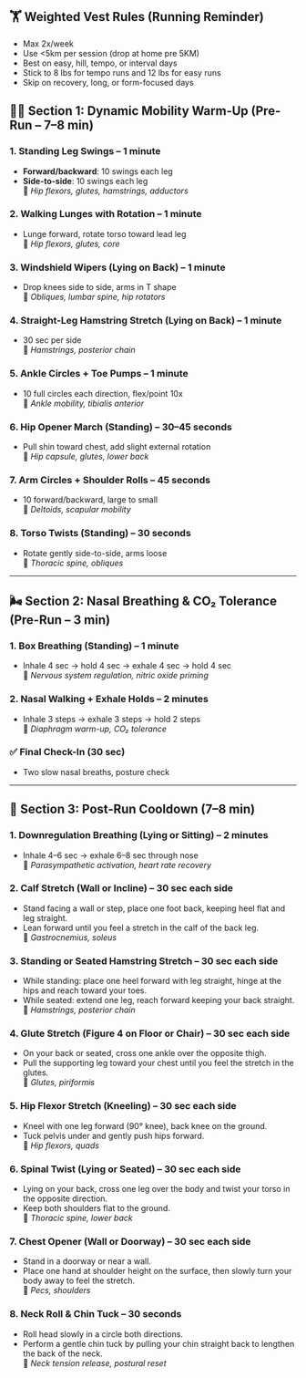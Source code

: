 ## 🏋️ Weighted Vest Rules (Running Reminder)
- Max 2x/week
- Use <5km per session (drop at home pre 5KM)
- Best on easy, hill, tempo, or interval days
- Stick to 8 lbs for tempo runs and 12 lbs for easy runs
- Skip on recovery, long, or form-focused days
## 🧍‍♂️ Section 1: Dynamic Mobility Warm-Up (Pre-Run – 7–8 min)

### 1. **Standing Leg Swings** – 1 minute
- **Forward/backward**: 10 swings each leg
- **Side-to-side**: 10 swings each leg  
🎯 *Hip flexors, glutes, hamstrings, adductors*

### 2. **Walking Lunges with Rotation** – 1 minute
- Lunge forward, rotate torso toward lead leg  
🎯 *Hip flexors, glutes, core*

### 3. **Windshield Wipers (Lying on Back)** – 1 minute
- Drop knees side to side, arms in T shape  
🎯 *Obliques, lumbar spine, hip rotators*

### 4. **Straight-Leg Hamstring Stretch (Lying on Back)** – 1 minute
- 30 sec per side  
🎯 *Hamstrings, posterior chain*

### 5. **Ankle Circles + Toe Pumps** – 1 minute
- 10 full circles each direction, flex/point 10x  
🎯 *Ankle mobility, tibialis anterior*

### 6. **Hip Opener March (Standing)** – 30–45 seconds
- Pull shin toward chest, add slight external rotation  
🎯 *Hip capsule, glutes, lower back*

### 7. **Arm Circles + Shoulder Rolls** – 45 seconds
- 10 forward/backward, large to small  
🎯 *Deltoids, scapular mobility*

### 8. **Torso Twists (Standing)** – 30 seconds
- Rotate gently side-to-side, arms loose  
🎯 *Thoracic spine, obliques*

---

## 🌬️ Section 2: Nasal Breathing & CO₂ Tolerance (Pre-Run – 3 min)

### 1. **Box Breathing (Standing)** – 1 minute
- Inhale 4 sec → hold 4 sec → exhale 4 sec → hold 4 sec  
🎯 *Nervous system regulation, nitric oxide priming*

### 2. **Nasal Walking + Exhale Holds** – 2 minutes
- Inhale 3 steps → exhale 3 steps → hold 2 steps  
🎯 *Diaphragm warm-up, CO₂ tolerance*

### ✅ Final Check-In (30 sec)
- Two slow nasal breaths, posture check

---

## 🧘 Section 3: Post-Run Cooldown (7–8 min)

### 1. **Downregulation Breathing (Lying or Sitting)** – 2 minutes
- Inhale 4–6 sec → exhale 6–8 sec through nose  
🎯 *Parasympathetic activation, heart rate recovery*

### 2. **Calf Stretch (Wall or Incline)** – 30 sec each side
- Stand facing a wall or step, place one foot back, keeping heel flat and leg straight.
- Lean forward until you feel a stretch in the calf of the back leg.  
🎯 *Gastrocnemius, soleus*

### 3. **Standing or Seated Hamstring Stretch** – 30 sec each side
- While standing: place one heel forward with leg straight, hinge at the hips and reach toward your toes.
- While seated: extend one leg, reach forward keeping your back straight.  
🎯 *Hamstrings, posterior chain*

### 4. **Glute Stretch (Figure 4 on Floor or Chair)** – 30 sec each side
- On your back or seated, cross one ankle over the opposite thigh.
- Pull the supporting leg toward your chest until you feel the stretch in the glutes.  
🎯 *Glutes, piriformis*

### 5. **Hip Flexor Stretch (Kneeling)** – 30 sec each side
- Kneel with one leg forward (90° knee), back knee on the ground.
- Tuck pelvis under and gently push hips forward.  
🎯 *Hip flexors, quads*

### 6. **Spinal Twist (Lying or Seated)** – 30 sec each side
- Lying on your back, cross one leg over the body and twist your torso in the opposite direction.
- Keep both shoulders flat to the ground.  
🎯 *Thoracic spine, lower back*

### 7. **Chest Opener (Wall or Doorway)** – 30 sec each side
- Stand in a doorway or near a wall.
- Place one hand at shoulder height on the surface, then slowly turn your body away to feel the stretch.  
🎯 *Pecs, shoulders*

### 8. **Neck Roll & Chin Tuck** – 30 seconds
- Roll head slowly in a circle both directions.
- Perform a gentle chin tuck by pulling your chin straight back to lengthen the back of the neck.  
🎯 *Neck tension release, postural reset*
